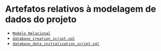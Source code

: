 # Artefatos relativos à modelagem de dados do projeto

* [`Modelo Relacional`](https://github.com/ICEI-PUC-Minas-PPLES-TI/plf-es-2024-1-ti2-1381100-safe-trade/blob/main/assets/database/MODELO%20DE%20DADOS%20TIS.png?raw=true)
* [`database_creation_script.sql`](https://github.com/ICEI-PUC-Minas-PPLES-TI/plf-es-2024-1-ti2-1381100-safe-trade/blob/main/assets/database/TIS_SCHEMABD.sql)
* [`database_data_initialization_script.sql`](https://github.com/ICEI-PUC-Minas-PPLES-TI/plf-es-2024-1-ti2-1381100-safe-trade/blob/main/assets/database/Scripts)
